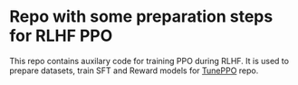 # Repo with some preparation steps for RLHF PPO

This repo contains auxilary code for training PPO during RLHF. It is used to prepare datasets, train SFT and Reward models for [TunePPO](https://github.com/RLHF-And-Friends/TunePPO) repo.
